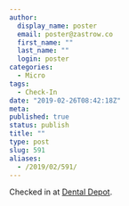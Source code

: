 ```yaml
---
author:
  display_name: poster
  email: poster@zastrow.co
  first_name: ""
  last_name: ""
  login: poster
categories:
  - Micro
tags:
  - Check-In
date: "2019-02-26T08:42:18Z"
meta:
published: true
status: publish
title: ""
type: post
slug: 591
aliases:
  - /2019/02/591/
---
```

<p>Checked in at <a href="http://4sq.com/pZ1GHF">Dental Depot</a>.</p>
